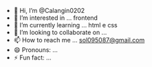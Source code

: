 - 👋 Hi, I’m @Calangin0202
- 👀 I’m interested in ... frontend
- 🌱 I’m currently learning ... html e css
- 💞️ I’m looking to collaborate on ...
- 📫 How to reach me ... sol095087@gmail.com
- 😄 Pronouns: ...
- ⚡ Fun fact: ...

<!---
Calangin0202/Calangin0202 is a ✨ special ✨ repository because its `README.md` (this file) appears on your GitHub profile.
You can click the Preview link to take a look at your changes.
--->
